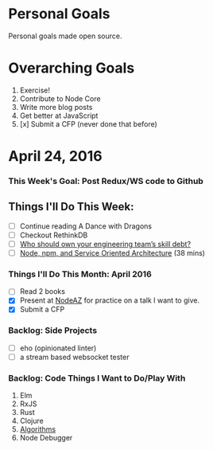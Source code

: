 Personal Goals
==============

Personal goals made open source.

# Overarching Goals
1. Exercise!
2. Contribute to Node Core
3. Write more blog posts
4. Get better at JavaScript
5. [x] Submit a CFP (never done that before)

# April 24, 2016

### This Week's Goal: Post Redux/WS code to Github

## Things I'll Do This Week:
- [ ] Continue reading A Dance with Dragons
- [ ] Checkout RethinkDB
- [ ] [Who should own your engineering team’s skill debt?](https://medium.com/shaping-work/who-should-own-your-engineering-team-s-skill-debt-3c3f07bbefe9#.llw26jksl)
- [ ] [Node, npm, and Service Oriented Architecture](https://www.youtube.com/watch?v=5yK3lx-PQV0) (38 mins)

### Things I'll Do This Month: April 2016
- [ ] Read 2 books
- [x] Present at [NodeAZ](http://www.meetup.com/NodeAZ/) for practice on a talk I want to give.
- [x] Submit a CFP

### Backlog: Side Projects
- [ ] eho (opinionated linter)
- [ ] a stream based websocket tester

### Backlog: Code Things I Want to Do/Play With
1. Elm
2. RxJS
3. Rust
4. Clojure
5. [Algorithms](https://www.coursera.org/learn/algorithmic-toolbox/)
6. Node Debugger
